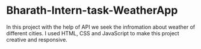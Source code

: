 # Bharath-Intern-task-WeatherApp
In this project with the help of API we seek the infromation about weather of different cities.
I used HTML, CSS and JavaScript to make this project creative and responsive.
